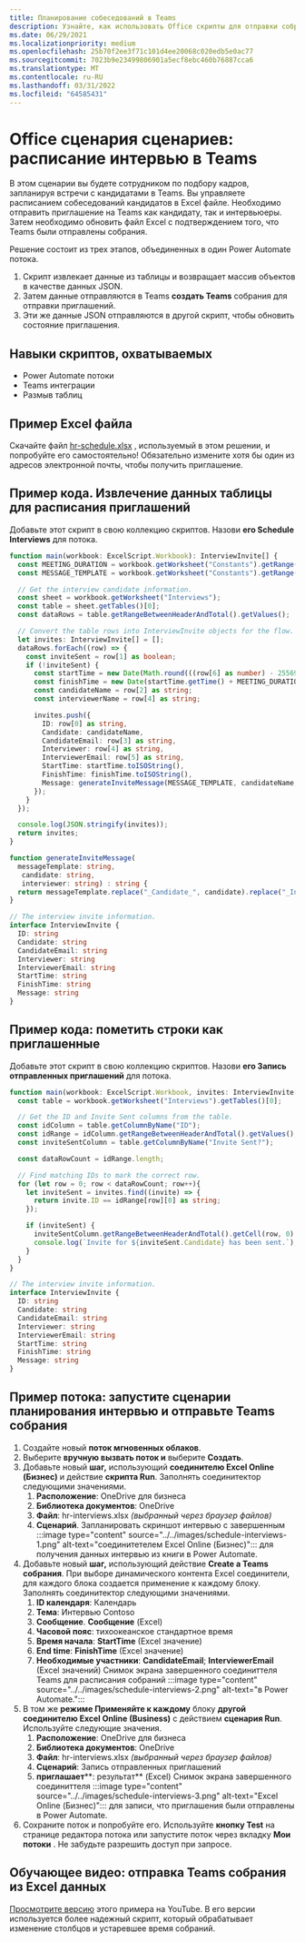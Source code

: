 ```yaml
---
title: Планирование собеседований в Teams
description: Узнайте, как использовать Office скрипты для отправки собрания Teams из Excel данных.
ms.date: 06/29/2021
ms.localizationpriority: medium
ms.openlocfilehash: 25b70f2ee3f71c101d4ee20068c020edb5e0ac77
ms.sourcegitcommit: 7023b9e23499806901a5ecf8ebc460b76887cca6
ms.translationtype: MT
ms.contentlocale: ru-RU
ms.lasthandoff: 03/31/2022
ms.locfileid: "64585431"
---
```

# <a name="office-scripts-sample-scenario-schedule-interviews-in-teams"></a>Office сценария сценариев: расписание интервью в Teams

В этом сценарии вы будете сотрудником по подбору кадров, запланируя встречи с кандидатами в Teams. Вы управляете расписанием собеседований кандидатов в Excel файле. Необходимо отправить приглашение на Teams как кандидату, так и интервьюеры. Затем необходимо обновить файл Excel с подтверждением того, что Teams были отправлены собрания.

Решение состоит из трех этапов, объединенных в один Power Automate потока.

1. Скрипт извлекает данные из таблицы и возвращает массив объектов в качестве данных JSON.
1. Затем данные отправляются в Teams **создать Teams** собрания для отправки приглашений.
1. Эти же данные JSON отправляются в другой скрипт, чтобы обновить состояние приглашения.

## <a name="scripting-skills-covered"></a>Навыки скриптов, охватываемых

* Power Automate потоки
* Teams интеграции
* Размыв таблиц

## <a name="sample-excel-file"></a>Пример Excel файла

Скачайте файл <a href="hr-schedule.xlsx">hr-schedule.xlsx</a> , используемый в этом решении, и попробуйте его самостоятельно! Обязательно измените хотя бы один из адресов электронной почты, чтобы получить приглашение.

## <a name="sample-code-extract-table-data-to-schedule-invites"></a>Пример кода. Извлечение данных таблицы для расписания приглашений

Добавьте этот скрипт в свою коллекцию скриптов. Назови **его Schedule Interviews** для потока.

```TypeScript
function main(workbook: ExcelScript.Workbook): InterviewInvite[] {
  const MEETING_DURATION = workbook.getWorksheet("Constants").getRange("B1").getValue() as number;
  const MESSAGE_TEMPLATE = workbook.getWorksheet("Constants").getRange("B2").getValue() as string;

  // Get the interview candidate information.
  const sheet = workbook.getWorksheet("Interviews");
  const table = sheet.getTables()[0];
  const dataRows = table.getRangeBetweenHeaderAndTotal().getValues();

  // Convert the table rows into InterviewInvite objects for the flow.
  let invites: InterviewInvite[] = [];
  dataRows.forEach((row) => {
    const inviteSent = row[1] as boolean;
    if (!inviteSent) {
      const startTime = new Date(Math.round(((row[6] as number) - 25569) * 86400 * 1000));
      const finishTime = new Date(startTime.getTime() + MEETING_DURATION * 60 * 1000);
      const candidateName = row[2] as string;
      const interviewerName = row[4] as string;

      invites.push({
        ID: row[0] as string,
        Candidate: candidateName,
        CandidateEmail: row[3] as string,
        Interviewer: row[4] as string,
        InterviewerEmail: row[5] as string,
        StartTime: startTime.toISOString(),
        FinishTime: finishTime.toISOString(),
        Message: generateInviteMessage(MESSAGE_TEMPLATE, candidateName, interviewerName)
      });
    }    
  });

  console.log(JSON.stringify(invites));
  return invites;
}

function generateInviteMessage(
  messageTemplate: string,
   candidate: string,
   interviewer: string) : string {
  return messageTemplate.replace("_Candidate_", candidate).replace("_Interviewer_", interviewer);
}

// The interview invite information.
interface InterviewInvite {
  ID: string
  Candidate: string
  CandidateEmail: string
  Interviewer: string
  InterviewerEmail: string
  StartTime: string
  FinishTime: string
  Message: string
}
```

## <a name="sample-code-mark-rows-as-invited"></a>Пример кода: пометить строки как приглашенные

Добавьте этот скрипт в свою коллекцию скриптов. Назови **его Запись отправленных приглашений** для потока.

```TypeScript
function main(workbook: ExcelScript.Workbook, invites: InterviewInvite[]) {
  const table = workbook.getWorksheet("Interviews").getTables()[0];

  // Get the ID and Invite Sent columns from the table.
  const idColumn = table.getColumnByName("ID");
  const idRange = idColumn.getRangeBetweenHeaderAndTotal().getValues();
  const inviteSentColumn = table.getColumnByName("Invite Sent?");

  const dataRowCount = idRange.length;

  // Find matching IDs to mark the correct row.
  for (let row = 0; row < dataRowCount; row++){
    let inviteSent = invites.find((invite) => {
      return invite.ID == idRange[row][0] as string;
    });

    if (inviteSent) {
      inviteSentColumn.getRangeBetweenHeaderAndTotal().getCell(row, 0).setValue(true);
      console.log(`Invite for ${inviteSent.Candidate} has been sent.`);
    }
  } 
}

// The interview invite information.
interface InterviewInvite {
  ID: string
  Candidate: string
  CandidateEmail: string
  Interviewer: string
  InterviewerEmail: string
  StartTime: string
  FinishTime: string
  Message: string
}
```

## <a name="sample-flow-run-the-interview-scheduling-scripts-and-send-the-teams-meetings"></a>Пример потока: запустите сценарии планирования интервью и отправьте Teams собрания

1. Создайте новый **поток мгновенных облаков**.
1. Выберите **вручную вызвать поток и** выберите **Создать**.
1. Добавьте новый **шаг,** использующий **соединителю Excel Online (Бизнес)** и действие **скрипта Run**. Заполнять соединитектор следующими значениями.
    1. **Расположение**: OneDrive для бизнеса
    1. **Библиотека документов**: OneDrive
    1. **Файл**: hr-interviews.xlsx *(выбранный через браузер файлов)*
    1. **Сценарий**. Запланировать скриншот интервью с завершенным :::image type="content" source="../../images/schedule-interviews-1.png" alt-text="соединитетелем Excel Online (Бизнес)"::: для получения данных интервью из книги в Power Automate.
1. Добавьте новый **шаг,** использующий действие **Create a Teams собрания**. При выборе динамического контента Excel соединители, для каждого блока создается применение к каждому блоку. Заполнять соединитектор следующими значениями.
    1. **ID календаря**: Календарь
    1. **Тема**: Интервью Contoso
    1. **Сообщение**. **Сообщение** (Excel)
    1. **Часовой пояс**: тихоокеанское стандартное время
    1. **Время начала**: **StartTime** (Excel значение)
    1. **End time**: **FinishTime** (Excel значение)
    1. **Необходимые участники**: **CandidateEmail**; **InterviewerEmail** (Excel значений) Снимок экрана завершенного соединиттеля Teams для расписания собраний :::image type="content" source="../../images/schedule-interviews-2.png" alt-text="в Power Automate.":::
1. В том же **режиме Применяйте к каждому** блоку **другой соединителю Excel Online (Business)** с действием **сценария Run**. Используйте следующие значения.
    1. **Расположение**: OneDrive для бизнеса
    1. **Библиотека документов**: OneDrive
    1. **Файл**: hr-interviews.xlsx *(выбранный через браузер файлов)*
    1. **Сценарий**: Запись отправленных приглашений
    1. **приглашает****: результат** (Excel) Снимок экрана завершенного соединиттеля :::image type="content" source="../../images/schedule-interviews-3.png" alt-text="Excel Online (Бизнес)"::: для записи, что приглашения были отправлены в Power Automate.
1. Сохраните поток и попробуйте его. Используйте **кнопку Test** на странице редактора потока или запустите поток через вкладку **Мои потоки** . Не забудьте разрешить доступ при запросе.

## <a name="training-video-send-a-teams-meeting-from-excel-data"></a>Обучающее видео: отправка Teams собрания из Excel данных

[Просмотрите версию](https://youtu.be/HyBdx52NOE8) этого примера на YouTube. В его версии используется более надежный скрипт, который обрабатывает изменение столбцов и устаревшее время собраний.
